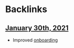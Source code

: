 
# Backlinks
## [January 30th, 2021](<January 30th, 2021.md>)
- Improved [onboarding](<onboarding.md>)

